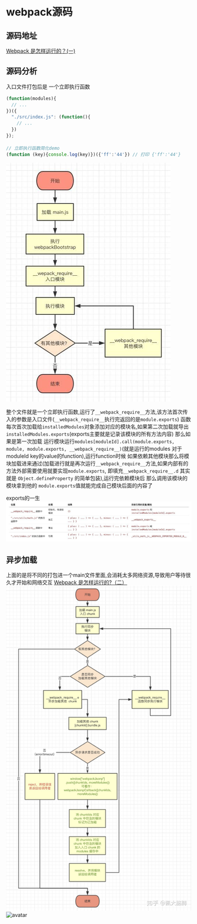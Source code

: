 # webpack源码

## 源码地址

[Webpack 是怎样运行的？(一)](https://juejin.cn/post/6844903747508781069)

## 源码分析

入口文件打包后是  一个立即执行函数

```js
(function(modules){
  // ...
})({
  "./src/index.js": (function(){
    // ...
  })
});

// 立即执行函数简化demo
(function (key){console.log(key)})({'ff':'44'}) // 打印 {'ff':'44'}
```

![avatar](源码流程.jpg)

整个文件就是一个立即执行函数,运行了`__webpack_require__`方法,该方法首次传入的参数是入口文件(`__webpack_require__`执行完返回的是`module.exports`)
函数每次首次加载给`installedModules`对象添加对应的模块名,如果第二次加载就导出`installedModules.exports`(exports主要就是记录该模块的所有方法内容)
那么如果是第一次加载 运行模块运行`modules[moduleId].call(module.exports, module, module.exports, __webpack_require__)`(就是运行的modules 对于moduleId key的value的function),运行function时候 如果依赖其他模块那么将模块加载进来通过(加载进行就是再次运行`__webpack_require__`方法,如果内部有的方法外部需要使用就要实现`module.exports`, 即填充`__webpack_require__.d` 其实就是 `Object.defineProperty` 的简单包装),运行完依赖模块后 那么调用该模块的模块拿到他的 `module.exports`值就能完成自己模块后面的内容了

exports的一生
![avatar](exports的一生.jpg)

## 异步加载

上面的是将不同的打包进一个main文件里面,会消耗太多网络资源,导致用户等待很久才开始和网络交互
[Webpack 是怎样运行的?（二）](https://zhuanlan.zhihu.com/p/53044886)
![avatar](异步加载.jpg)
![avatar](异步加载2.jpg)

